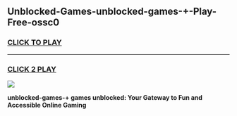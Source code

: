 
## Unblocked-Games-unblocked-games-+-Play-Free-ossc0
<h3>
<a href="https://premium76.site?title=unblocked-games-+&ref=18A1">CLICK TO PLAY</a></h3>
<hr>

<h3>
<a href="https://premium76.site?title=unblocked-games-+&ref=18A1">CLICK 2 PLAY</a>
  
</h3>

<a href="https://premium76.site?title=unblocked-games-+&ref=18A1"><img src="https://clearcache.store/games.png"></a>


**unblocked-games-+ games unblocked: Your Gateway to Fun and Accessible Online Gaming**
